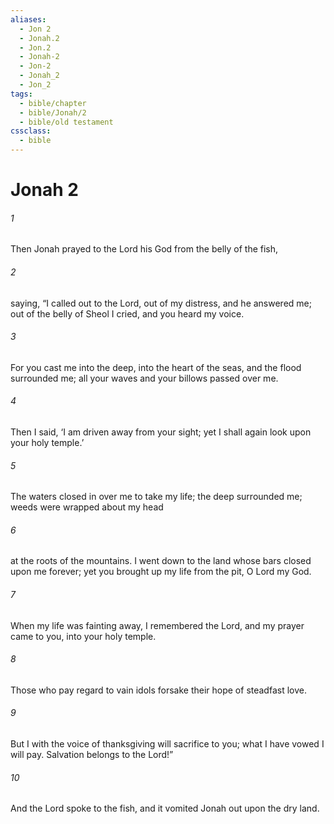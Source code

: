 ```yaml
---
aliases:
  - Jon 2
  - Jonah.2
  - Jon.2
  - Jonah-2
  - Jon-2
  - Jonah_2
  - Jon_2
tags:
  - bible/chapter
  - bible/Jonah/2
  - bible/old testament
cssclass:
  - bible
---
```


# Jonah 2

###### 1
Then Jonah prayed to the Lord his God from the belly of the fish,
###### 2
saying, “I called out to the Lord, out of my distress, and he answered me; out of the belly of Sheol I cried, and you heard my voice.
###### 3
For you cast me into the deep, into the heart of the seas, and the flood surrounded me; all your waves and your billows passed over me.
###### 4
Then I said, ‘I am driven away from your sight; yet I shall again look upon your holy temple.’
###### 5
The waters closed in over me to take my life; the deep surrounded me; weeds were wrapped about my head
###### 6
at the roots of the mountains. I went down to the land whose bars closed upon me forever; yet you brought up my life from the pit, O Lord my God.
###### 7
When my life was fainting away, I remembered the Lord, and my prayer came to you, into your holy temple.
###### 8
Those who pay regard to vain idols forsake their hope of steadfast love.
###### 9
But I with the voice of thanksgiving will sacrifice to you; what I have vowed I will pay. Salvation belongs to the Lord!”
###### 10
And the Lord spoke to the fish, and it vomited Jonah out upon the dry land.


